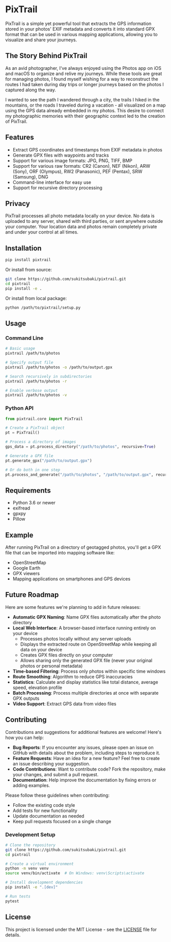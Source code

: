 # PixTrail

PixTrail is a simple yet powerful tool that extracts the GPS information stored in your photos' EXIF metadata and converts it into standard GPX format that can be used in various mapping applications, allowing you to visualize and share your journeys.

## The Story Behind PixTrail
As an avid photographer, I've always enjoyed using the Photos app on iOS and macOS to organize and relive my journeys. While these tools are great for managing photos, I found myself wishing for a way to reconstruct the routes I had taken during day trips or longer journeys based on the photos I captured along the way.

I wanted to see the path I wandered through a city, the trails I hiked in the mountains, or the roads I traveled during a vacation - all visualized on a map using the GPS data already embedded in my photos. This desire to connect my photographic memories with their geographic context led to the creation of PixTrail.

## Features

- Extract GPS coordinates and timestamps from EXIF metadata in photos
- Generate GPX files with waypoints and tracks
- Support for various image formats: JPG, PNG, TIFF, BMP
- Support for various raw formats: CR2 (Canon), NEF (Nikon), ARW (Sony), ORF (Olympus), RW2 (Panasonic), PEF (Pentax), SRW (Samsung), DNG
- Command-line interface for easy use
- Support for recursive directory processing

## Privacy

PixTrail processes all photo metadata locally on your device. No data is uploaded to any server, shared with third parties, or sent anywhere outside your computer. Your location data and photos remain completely private and under your control at all times.

## Installation

```bash
pip install pixtrail
```

Or install from source:
```bash
git clone https://github.com/sukitsubaki/pixtrail.git
cd pixtrail
pip install -e .
```

Or install from local package:
```bash
python /path/to/pixtrail/setup.py
```

## Usage

### Command Line

```bash
# Basic usage
pixtrail /path/to/photos

# Specify output file
pixtrail /path/to/photos -o /path/to/output.gpx

# Search recursively in subdirectories
pixtrail /path/to/photos -r

# Enable verbose output
pixtrail /path/to/photos -v
```

### Python API

```python
from pixtrail.core import PixTrail

# Create a PixTrail object
pt = PixTrail()

# Process a directory of images
gps_data = pt.process_directory("/path/to/photos", recursive=True)

# Generate a GPX file
pt.generate_gpx("/path/to/output.gpx")

# Or do both in one step
pt.process_and_generate("/path/to/photos", "/path/to/output.gpx", recursive=True)
```

## Requirements

- Python 3.6 or newer
- exifread
- gpxpy
- Pillow

## Example

After running PixTrail on a directory of geotagged photos, you'll get a GPX file that can be imported into mapping software like:

- OpenStreetMap
- Google Earth
- GPX viewers
- Mapping applications on smartphones and GPS devices

## Future Roadmap

Here are some features we're planning to add in future releases:

- **Automatic GPX Naming**: Name GPX files automatically after the photo directory
- **Local Web Interface**: A browser-based interface running entirely on your device
  - Processes photos locally without any server uploads
  - Displays the extracted route on OpenStreetMap while keeping all data on your device
  - Creates GPX files directly on your computer
  - Allows sharing only the generated GPX file (never your original photos or personal metadata)
- **Time-based Filtering**: Process only photos within specific time windows
- **Route Smoothing**: Algorithm to reduce GPS inaccuracies
- **Statistics**: Calculate and display statistics like total distance, average speed, elevation profile
- **Batch Processing**: Process multiple directories at once with separate GPX outputs
- **Video Support**: Extract GPS data from video files

## Contributing

Contributions and suggestions for additional features are welcome! Here's how you can help:

- **Bug Reports**: If you encounter any issues, please open an issue on GitHub with details about the problem, including steps to reproduce it.
- **Feature Requests**: Have an idea for a new feature? Feel free to create an issue describing your suggestion.
- **Code Contributions**: Want to contribute code? Fork the repository, make your changes, and submit a pull request.
- **Documentation**: Help improve the documentation by fixing errors or adding examples.

Please follow these guidelines when contributing:
- Follow the existing code style
- Add tests for new functionality
- Update documentation as needed
- Keep pull requests focused on a single change

### Development Setup

```bash
# Clone the repository
git clone https://github.com/sukitsubaki/pixtrail.git
cd pixtrail

# Create a virtual environment
python -m venv venv
source venv/bin/activate  # On Windows: venv\Scripts\activate

# Install development dependencies
pip install -e ".[dev]"

# Run tests
pytest
```

## License

This project is licensed under the MIT License - see the [LICENSE](LICENSE) file for details.
